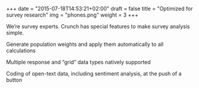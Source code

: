 +++
date = "2015-07-18T14:53:21+02:00"
draft = false
title = "Optimized for survey research"
img = "phones.png"
weight = 3
+++

We’re survey experts. Crunch has special features to make survey analysis simple.

Generate population weights and apply them automatically to all calculations

Multiple response and “grid” data types natively supported

Coding of open-text data, including sentiment analysis, at the push of a button
